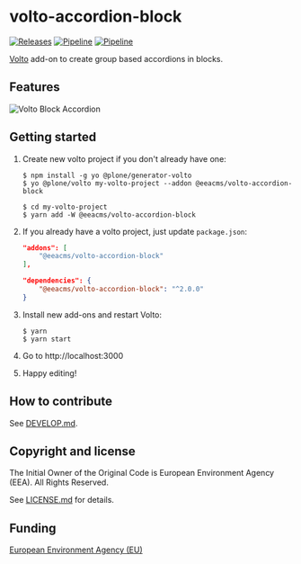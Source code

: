 # volto-accordion-block
[![Releases](https://img.shields.io/github/v/release/eea/volto-accordion-block)](https://github.com/eea/volto-accordion-block/releases)
[![Pipeline](https://ci.eionet.europa.eu/buildStatus/icon?job=volto-addons%2Fvolto-accordion-block%2Fmaster&subject=master)](https://ci.eionet.europa.eu/view/Github/job/volto-addons/job/volto-accordion-block/job/master/display/redirect)
[![Pipeline](https://ci.eionet.europa.eu/buildStatus/icon?job=volto-addons%2Fvolto-accordion-block%2Fdevelop&subject=develop)](https://ci.eionet.europa.eu/view/Github/job/volto-addons/job/volto-accordion-block/job/develop/display/redirect)

[Volto](https://github.com/plone/volto) add-on to create group based accordions in blocks.

## Features

![Volto Block Accordion](https://github.com/eea/volto-accordion-block/raw/docs/docs/volto-accordion-block.gif)

## Getting started

1. Create new volto project if you don't already have one:

   ```
   $ npm install -g yo @plone/generator-volto
   $ yo @plone/volto my-volto-project --addon @eeacms/volto-accordion-block

   $ cd my-volto-project
   $ yarn add -W @eeacms/volto-accordion-block
   ```

1. If you already have a volto project, just update `package.json`:

   ```JSON
   "addons": [
       "@eeacms/volto-accordion-block"
   ],

   "dependencies": {
       "@eeacms/volto-accordion-block": "^2.0.0"
   }
   ```

1. Install new add-ons and restart Volto:

   ```
   $ yarn
   $ yarn start
   ```

1. Go to http://localhost:3000

1. Happy editing!


## How to contribute

See [DEVELOP.md](https://github.com/eea/volto-accordion-block/blob/master/DEVELOP.md).

## Copyright and license

The Initial Owner of the Original Code is European Environment Agency (EEA).
All Rights Reserved.

See [LICENSE.md](https://github.com/eea/volto-accordion-block/blob/master/LICENSE.md) for details.

## Funding

[European Environment Agency (EU)](http://eea.europa.eu)
